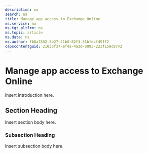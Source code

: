 ```yaml
---
description: na
search: na
title: Manage app access to Exchange Online
ms.service: na
ms.tgt_pltfrm: na
ms.topic: article
ms.date: na
ms.author: fb8a7802-3b27-41b8-82f3-31bfdcf49ff2
capscontentguid: 21033f37-6f4a-4a3d-8093-223f159c8742
---
```

# Manage app access to Exchange Online
Insert introduction here.

## Section Heading
Insert section body here.

### Subsection Heading
Insert subsection body here.


